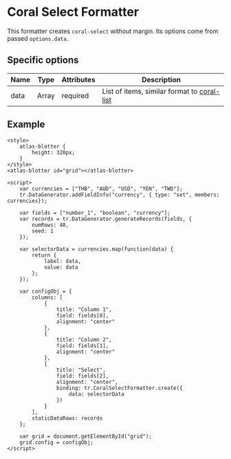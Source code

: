 # Coral Select Formatter

This formatter creates `coral-select` without margin. Its options come from passed `options.data`.

## Specific options

| Name   | Type   | Attributes | Description                                             |
| ------ | ------ | ---------- | ------------------------------------------------------- |
| data   | Array  | required   | List of items, similar format to [coral-list](https://elf.int.refinitiv.com/elements/coral-list.html)  |

## Example

```live(formatters)
<style>
	atlas-blotter {
		height: 320px;
	}
</style>
<atlas-blotter id="grid"></atlas-blotter>

<script>
	var currencies = ["THB", "AUD", "USD", "YEN", "TWD"];
	tr.DataGenerator.addFieldInfo("currency", { type: "set", members: currencies});

	var fields = ["number_1", "boolean", "currency"];
	var records = tr.DataGenerator.generateRecords(fields, {
		numRows: 40,
		seed: 1
	});
	
	var selectorData = currencies.map(function(data) {
		return {
			label: data,
			value: data
		};
	});

	var configObj = {
		columns: [
			{ 
				title: "Column 1",
				field: fields[0],
				alignment: "center"
			},
			{
				title: "Column 2",
				field: fields[1],
				alignment: "center"
			},
			{
				title: "Select",
				field: fields[2],
				alignment: "center",
				binding: tr.CoralSelectFormatter.create({
					data: selectorData
				})
			}
		],
		staticDataRows: records
	};

	var grid = document.getElementById("grid");
	grid.config = configObj;
</script>
```